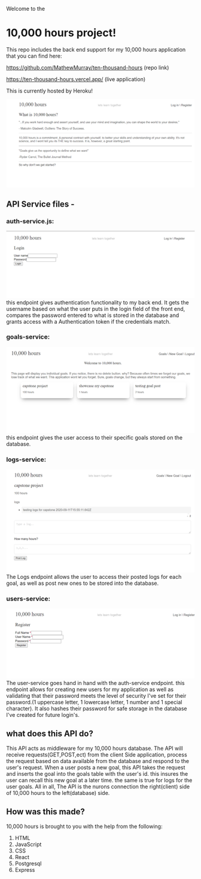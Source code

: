 Welcome to the 
# 10,000 hours project!

This repo includes the back end support for my 10,000 hours application that you can find here:

https://github.com/MathewMurray/ten-thousand-hours (repo link)

https://ten-thousand-hours.vercel.app/ (live application)

This is currently hosted by Heroku!

![Alt text](/screenshots/homepage.png?raw=true "Optional Title")

## API Service files - 
### auth-service.js:

![Alt text](/screenshots/loginpage.png?raw=true "Optional Title")
this endpoint gives authentication functionality to my back end. It gets the username based on what the user puts in the login field of the front end, compares the password entered to what is stored in the database and grants access with a Authentication token if the credentials match.

### goals-service:
![Alt text](/screenshots/userpage.png?raw=true "Optional Title")
this endpoint gives the user access to their specific goals stored on the database.

### logs-service:
![Alt text](/screenshots/goalpage.png?raw=true "Optional Title")
The Logs endpoint allows the user to access their posted logs for each goal, as well as post new ones to be stored into the database.

### users-service:
![Alt text](/screenshots/register.png?raw=true "Optional Title")
The user-service goes hand in hand with the auth-service endpoint. this endpoint allows for creating new users for my application as well as validating that their password meets the level of security I've set for their password.(1 uppercase letter, 1 lowercase letter, 1 number and 1 special character). It also hashes their password for safe storage in the database I've created for future login's. 

## what does this API do?
This API acts as middleware for my 10,000 hours database. The API will receive requests(GET,POST,ect) from the client Side application, process the request based on data available from the database and respond to the user's request. When a user posts a new goal, this API takes the request and inserts the goal into the goals table with the user's id. this insures the user can recall this new goal at a later time. the same is true for logs for the user goals. All in all, The API is the nurons connection the right(client) side of 10,000 hours to the left(database) side. 

## How was this made?
10,000 hours is brought to you with the help from the following:

   1. HTML
   2. JavaScript
   3. CSS
   4. React
   5. Postgresql
   6. Express